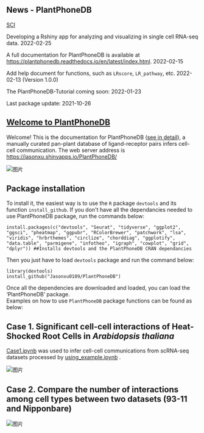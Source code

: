 ## News - PlantPhoneDB
[SCI](https://github.com/Jasonxu0109/SCI)

Developing a Rshiny app for analyzing and visualizing in single cell RNA-seq data. 2022-02-25

A full documentation for PlantPhoneDB is available at https://plantphonedb.readthedocs.io/en/latest/index.html. 2022-02-15

Add help document for functions, such as `LRscore`, `LR_pathway`, etc. 2022-02-13 (Version 1.0.0)

The PlantPhoneDB-Tutorial coming soon: 2022-01-23 

Last package update: 2021-10-26



## [Welcome to PlantPhoneDB](https://jasonxu.shinyapps.io/PlantPhoneDB/)

Welcome! This is the documentation for PlantPhoneDB ([see in detail](https://plantphonedb.readthedocs.io/en/latest/index.html)), a manually curated pan-plant database of ligand-receptor pairs infers cell-cell communication. The web server address is https://jasonxu.shinyapps.io/PlantPhoneDB/ 


![图片](https://user-images.githubusercontent.com/11934986/135700266-4ba26d9f-0b4c-41bb-a1b8-a06aff12fbd7.png)

## Package installation

To install it, the easiest way is to use the `R` package `devtools` and its function `install_github`. If you don't have all the dependancies needed to use PlantPhoneDB package, run the commands below:  

    install.packages(c("devtools", "Seurat", "tidyverse", "ggplot2", "ggsci", "pheatmap", "ggpubr", "RColorBrewer", "patchwork", "lsa", "viridis", "hrbrthemes", "circlize", "chorddiag", "ggplotify", "data.table", "parmigene", "infotheo", "igraph", "cowplot", "grid", "dplyr")) ##Installs devtools and the PlantPhoneDB CRAN dependancies
 
Then you just have to load `devtools` package and run the command below:

    library(devtools)
    install_github("Jasonxu0109/PlantPhoneDB")

Once all the dependencies are downloaded and loaded, you can load the ‘PlantPhoneDB’ package.    
Examples on how to use `PlantPhoneDB` package functions can be found as below:


## Case 1. Significant cell-cell interactions of Heat-Shocked Root Cells in *Arabidopsis thaliana*

[Case1.ipynb](https://github.com/Jasonxu0109/PlantPhoneDB/blob/main/PlantPhoneDB-Tutorial/Case1.ipynb) was used to infer cell-cell communications from scRNA-seq datasets processed by [using_example.ipynb](https://github.com/Jasonxu0109/PlantPhoneDB/blob/main/PlantPhoneDB-Tutorial/using_example.ipynb) .

![图片](https://user-images.githubusercontent.com/11934986/136016102-12e6a465-c532-4daa-83cc-128faa6b5969.png)


## Case 2. Compare the number of interactions among cell types between two datasets (93-11 and Nipponbare)

![图片](https://user-images.githubusercontent.com/11934986/138243287-f28461ff-0fd1-42d3-8d9c-438f6b464d34.png)
















